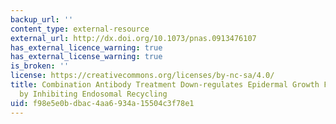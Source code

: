 ```yaml
---
backup_url: ''
content_type: external-resource
external_url: http://dx.doi.org/10.1073/pnas.0913476107
has_external_licence_warning: true
has_external_license_warning: true
is_broken: ''
license: https://creativecommons.org/licenses/by-nc-sa/4.0/
title: Combination Antibody Treatment Down-regulates Epidermal Growth Factor Receptor
  by Inhibiting Endosomal Recycling
uid: f98e5e0b-dbac-4aa6-934a-15504c3f78e1
---
```

